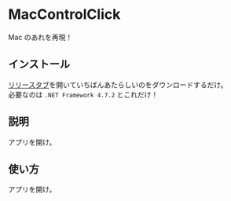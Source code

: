 # MacControlClick
Mac のあれを再現！
## インストール
[リリースタブ](https://github.com/yuto0214w/MacControlClick/releases)を開いていちばんあたらしいのをダウンロードするだけ。<br>必要なのは `.NET Framework 4.7.2` とこれだけ！
## 説明
アプリを開け。
## 使い方
アプリを開け。
